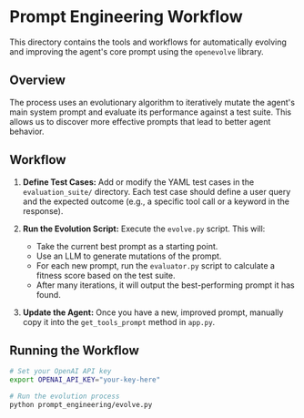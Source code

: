 # Prompt Engineering Workflow

This directory contains the tools and workflows for automatically evolving and improving the agent's core prompt using the `openevolve` library.

## Overview

The process uses an evolutionary algorithm to iteratively mutate the agent's main system prompt and evaluate its performance against a test suite. This allows us to discover more effective prompts that lead to better agent behavior.

## Workflow

1. **Define Test Cases:**
    Add or modify the YAML test cases in the `evaluation_suite/` directory. Each test case should define a user query and the expected outcome (e.g., a specific tool call or a keyword in the response).

2. **Run the Evolution Script:**
    Execute the `evolve.py` script. This will:
    - Take the current best prompt as a starting point.
    - Use an LLM to generate mutations of the prompt.
    - For each new prompt, run the `evaluator.py` script to calculate a fitness score based on the test suite.
    - After many iterations, it will output the best-performing prompt it has found.

3. **Update the Agent:**
    Once you have a new, improved prompt, manually copy it into the `get_tools_prompt` method in `app.py`.

## Running the Workflow

```bash
# Set your OpenAI API key
export OPENAI_API_KEY="your-key-here"

# Run the evolution process
python prompt_engineering/evolve.py
```
